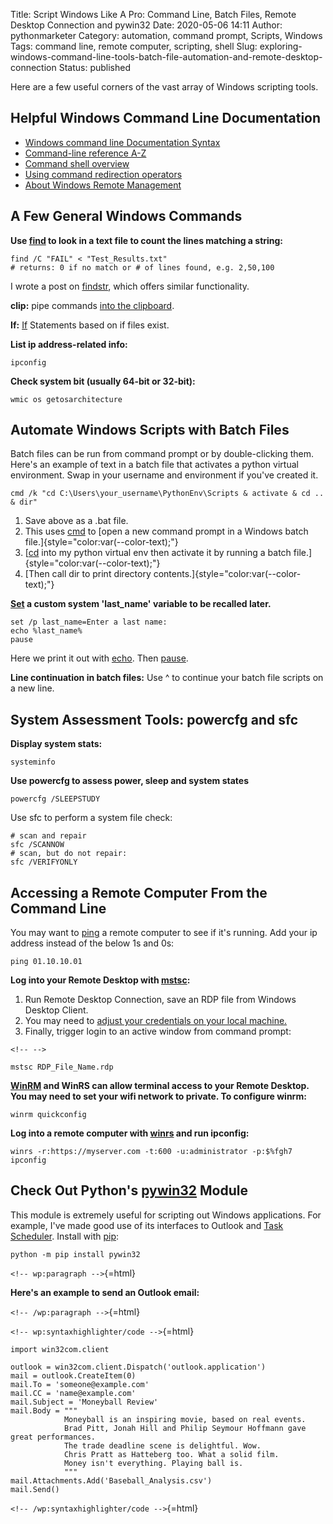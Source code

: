 Title: Script Windows Like A Pro: Command Line, Batch Files, Remote Desktop Connection and pywin32
Date: 2020-05-06 14:11
Author: pythonmarketer
Category: automation, command prompt, Scripts, Windows
Tags: command line, remote computer, scripting, shell
Slug: exploring-windows-command-line-tools-batch-file-automation-and-remote-desktop-connection
Status: published

Here are a few useful corners of the vast array of Windows scripting tools.

## Helpful Windows Command Line Documentation

-   [Windows command line Documentation Syntax](https://docs.microsoft.com/en-us/windows-server/administration/windows-commands/command-line-syntax-key)
-   [Command-line reference A-Z](https://docs.microsoft.com/en-us/previous-versions/windows/it-pro/windows-xp/bb490890%28v%3dtechnet.10%29)
-   [Command shell overview](https://docs.microsoft.com/en-us/previous-versions/windows/it-pro/windows-xp/bb490954%28v%3dtechnet.10%29)
-   [Using command redirection operators](https://docs.microsoft.com/en-us/previous-versions/windows/it-pro/windows-xp/bb490982%28v%3dtechnet.10%29)
-   [About Windows Remote Management](https://docs.microsoft.com/en-us/windows/win32/winrm/about-windows-remote-management)

## A Few General Windows Commands

**Use [find](https://docs.microsoft.com/en-us/previous-versions/windows/it-pro/windows-xp/bb490906(v=technet.10)) to look in a text file to count the lines matching a string:**

    find /C "FAIL" < "Test_Results.txt"
    # returns: 0 if no match or # of lines found, e.g. 2,50,100

I wrote a post on [findstr](https://pythonmarketer.wordpress.com/2018/07/15/findstr-aka-grep-for-windows/), which offers similar functionality.

**clip:** pipe commands [into the clipboard](https://www.hanselman.com/blog/ForgottenButAwesomeWindowsCommandPromptFeatures.aspx).

**If:** [If](https://docs.microsoft.com/en-us/previous-versions/windows/it-pro/windows-xp/bb490920(v=technet.10)) Statements based on if files exist.

**List ip address-related info:**

    ipconfig 

**Check system bit (usually 64-bit or 32-bit):**

    wmic os getosarchitecture

## Automate Windows Scripts with Batch Files

Batch files can be run from command prompt or by double-clicking them. Here's an example of text in a batch file that activates a python virtual environment. Swap in your username and environment if you've created it.

    cmd /k "cd C:\Users\your_username\PythonEnv\Scripts & activate & cd .. & dir"

1.  Save above as a .bat file.
2.  This uses [cmd](https://docs.microsoft.com/en-us/previous-versions/windows/it-pro/windows-xp/bb490880%28v%3dtechnet.10%29) to [open a new command prompt in a Windows batch file.]{style="color:var(--color-text);"}
3.  [[cd](https://docs.microsoft.com/en-us/previous-versions/windows/it-pro/windows-xp/bb490875(v=technet.10)) into my python virtual env then activate it by running a batch file.]{style="color:var(--color-text);"}
4.  [Then call dir to print directory contents.]{style="color:var(--color-text);"}

**[Set](https://docs.microsoft.com/en-us/previous-versions/windows/it-pro/windows-xp/bb490998(v=technet.10)) a custom system 'last_name' variable to be recalled later.**

    set /p last_name=Enter a last name:
    echo %last_name%
    pause

Here we print it out with [echo](https://docs.microsoft.com/en-us/previous-versions/windows/it-pro/windows-xp/bb490897(v=technet.10)). Then [pause](https://docs.microsoft.com/en-us/previous-versions/windows/it-pro/windows-xp/bb490965(v=technet.10)).

**Line continuation in batch files:** Use \^ to continue your batch file scripts on a new line.

## System Assessment Tools: powercfg and sfc

**Display system stats:**

    systeminfo

**Use powercfg to assess power, sleep and system states**

    powercfg /SLEEPSTUDY

Use sfc to perform a system file check:

    # scan and repair
    sfc /SCANNOW
    # scan, but do not repair:
    sfc /VERIFYONLY

## Accessing a Remote Computer From the Command Line

You may want to [ping](https://docs.microsoft.com/en-us/windows-server/administration/windows-commands/ping) a remote computer to see if it's running. Add your ip address instead of the below 1s and 0s:

    ping 01.10.10.01

**Log into your Remote Desktop with [mstsc](https://docs.microsoft.com/en-us/windows-server/administration/windows-commands/mstsc):**

1.  Run Remote Desktop Connection, save an RDP file from Windows Desktop Client.
2.  You may need to [adjust your credentials on your local machine.](https://serverfault.com/questions/396722/your-system-administrator-does-not-allow-the-use-of-saved-credentials-to-log-on)
3.  Finally, trigger login to an active window from command prompt:

```{=html}
<!-- -->
```
    mstsc RDP_File_Name.rdp

**[WinRM](https://docs.microsoft.com/en-us/windows/win32/winrm/portal) and WinRS can allow terminal access to your Remote Desktop. You may need to set your wifi network to private. To configure winrm:**

    winrm quickconfig

**Log into a remote computer with [winrs](https://docs.microsoft.com/en-us/windows-server/administration/windows-commands/winrs) and run ipconfig:**

    winrs -r:https://myserver.com -t:600 -u:administrator -p:$%fgh7 ipconfig

## Check Out Python's [pywin32](https://github.com/mhammond/pywin32) Module

This module is extremely useful for scripting out Windows applications. For example, I've made good use of its interfaces to Outlook and [Task Scheduler](https://pythonmarketer.wordpress.com/2018/11/25/automated-python-with-windows-task-scheduler/). Install with [pip](http://pythonmarketer.wordpress.com/2018/01/20/how-to-python-pip-install-new-libraries/):

    python -m pip install pywin32

`<!-- wp:paragraph -->`{=html}

**Here's an example to send an Outlook email:**

`<!-- /wp:paragraph -->`{=html}

`<!-- wp:syntaxhighlighter/code -->`{=html}

``` wp-block-syntaxhighlighter-code
import win32com.client

outlook = win32com.client.Dispatch('outlook.application')
mail = outlook.CreateItem(0)
mail.To = 'someone@example.com'
mail.CC = 'name@example.com'
mail.Subject = 'Moneyball Review'
mail.Body = """
            Moneyball is an inspiring movie, based on real events.
            Brad Pitt, Jonah Hill and Philip Seymour Hoffmann gave great performances.
            The trade deadline scene is delightful. Wow.
            Chris Pratt as Hatteberg too. What a solid film.
            Money isn't everything. Playing ball is.
            """
mail.Attachments.Add('Baseball_Analysis.csv')
mail.Send()
```

`<!-- /wp:syntaxhighlighter/code -->`{=html}
